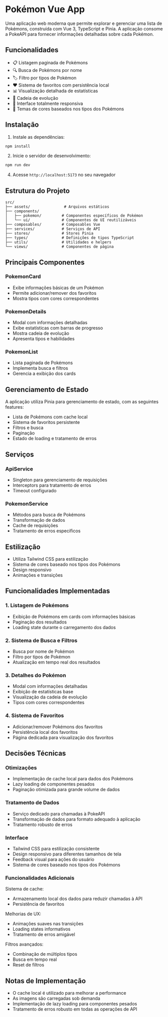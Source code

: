 # Pokémon Vue App

Uma aplicação web moderna que permite explorar e gerenciar uma lista de Pokémons, construída com Vue 3, TypeScript e Pinia. A aplicação consome a PokeAPI para fornecer informações detalhadas sobre cada Pokémon.

## Funcionalidades

- 📋 Listagem paginada de Pokémons
- 🔍 Busca de Pokémons por nome
- 🏷️ Filtro por tipos de Pokémon
- ❤️ Sistema de favoritos com persistência local
- 📊 Visualização detalhada de estatísticas
- 🔄 Cadeia de evolução
- 📱 Interface totalmente responsiva
- 🎨 Temas de cores baseados nos tipos dos Pokémons


## Instalação


1. Instale as dependências:
```bash
npm install
```

2. Inicie o servidor de desenvolvimento:
```bash
npm run dev
```

4. Acesse `http://localhost:5173` no seu navegador

## Estrutura do Projeto

```
src/
├── assets/               # Arquivos estáticos
├── components/          
│   ├── pokemon/         # Componentes específicos de Pokémon
│   └── ui/              # Componentes de UI reutilizáveis
├── composables/         # Composables Vue
├── services/            # Serviços de API
├── stores/              # Stores Pinia
├── types/               # Definições de tipos TypeScript
├── utils/               # Utilidades e helpers
└── views/               # Componentes de página
```

## Principais Componentes

### PokemonCard
- Exibe informações básicas de um Pokémon
- Permite adicionar/remover dos favoritos
- Mostra tipos com cores correspondentes

### PokemonDetails
- Modal com informações detalhadas
- Exibe estatísticas com barras de progresso
- Mostra cadeia de evolução
- Apresenta tipos e habilidades

### PokemonList
- Lista paginada de Pokémons
- Implementa busca e filtros
- Gerencia a exibição dos cards

## Gerenciamento de Estado

A aplicação utiliza Pinia para gerenciamento de estado, com as seguintes features:

- Lista de Pokémons com cache local
- Sistema de favoritos persistente
- Filtros e busca
- Paginação
- Estado de loading e tratamento de erros

## Serviços

### ApiService
- Singleton para gerenciamento de requisições
- Interceptors para tratamento de erros
- Timeout configurado

### PokemonService
- Métodos para busca de Pokémons
- Transformação de dados
- Cache de requisições
- Tratamento de erros específicos

## Estilização

- Utiliza Tailwind CSS para estilização
- Sistema de cores baseado nos tipos dos Pokémons
- Design responsivo
- Animações e transições

## Funcionalidades Implementadas

### 1. Listagem de Pokémons
- Exibição de Pokémons em cards com informações básicas
- Paginação dos resultados
- Loading state durante o carregamento dos dados

### 2. Sistema de Busca e Filtros
- Busca por nome de Pokémon
- Filtro por tipos de Pokémon
- Atualização em tempo real dos resultados

### 3. Detalhes do Pokémon
- Modal com informações detalhadas
- Exibição de estatísticas base
- Visualização da cadeia de evolução
- Tipos com cores correspondentes

### 4. Sistema de Favoritos
- Adicionar/remover Pokémons dos favoritos
- Persistência local dos favoritos
- Página dedicada para visualização dos favoritos

## Decisões Técnicas

### Otimizações
- Implementação de cache local para dados dos Pokémons
- Lazy loading de componentes pesados
- Paginação otimizada para grande volume de dados

### Tratamento de Dados
- Serviço dedicado para chamadas à PokeAPI
- Transformação de dados para formato adequado à aplicação
- Tratamento robusto de erros

### Interface
- Tailwind CSS para estilização consistente
- Design responsivo para diferentes tamanhos de tela
- Feedback visual para ações do usuário
- Sistema de cores baseado nos tipos dos Pokémons

### Funcionalidades Adicionais
Sistema de cache:
   - Armazenamento local dos dados para reduzir chamadas à API
   - Persistência de favoritos

Melhorias de UX:
   - Animações suaves nas transições
   - Loading states informativos
   - Tratamento de erros amigável

Filtros avançados:
   - Combinação de múltiplos tipos
   - Busca em tempo real
   - Reset de filtros

## Notas de Implementação

- O cache local é utilizado para melhorar a performance
- As imagens são carregadas sob demanda
- Implementação de lazy loading para componentes pesados
- Tratamento de erros robusto em todas as operações de API
